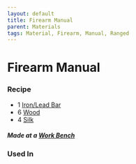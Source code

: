 ```yaml
---
layout: default
title: Firearm Manual
parent: Materials
tags: Material, Firearm, Manual, Ranged
---
```


# Firearm Manual

### Recipe
- 1 [Iron/Lead Bar](https://terraria-archive.fandom.com/wiki/Iron_Bar)
- 6 [Wood](https://terraria.fandom.com/wiki/Woods)
- 4 [Silk](https://terraria-archive.fandom.com/wiki/Silk)

##### Made at a [Work Bench](https://terraria.fandom.com/wiki/Work_Benches)


### Used In